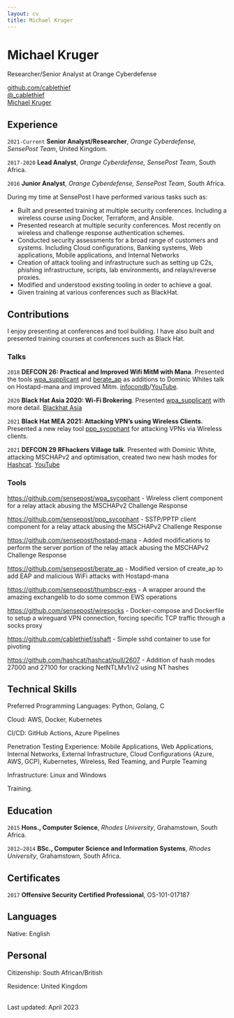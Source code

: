 ```yaml
---
layout: cv
title: Michael Kruger
---
```

# Michael Kruger
Researcher/Senior Analyst at Orange Cyberdefense

<div id="webaddress">
  <a href="https://github.com/cablethief"><i class="fab fa-github"></i> github.com/cablethief</a><br>
  <a href="https://twitter.com/_cablethief"><i class="fab fa-twitter"></i> @_cablethief</a><br>
  <a href="https://www.linkedin.com/in/michael-kruger-944aa8106/"><i class="fab fa-linkedin"></i> Michael Kruger</a>
</div>

## Experience

`2021-Current`
**Senior Analyst/Researcher**, *Orange Cyberdefense, SensePost Team*, United Kingdom.

`2017-2020`
**Lead Analyst**, *Orange Cyberdefense, SensePost Team*, South Africa.

`2016`
**Junior Analyst**, *Orange Cyberdefense, SensePost Team*, South Africa.

During my time at SensePost I have performed various tasks such as:

 * Built and presented training at multiple security conferences. Including a wireless course using Docker, Terraform, and Ansible. 
 * Presented research at multiple security conferences. Most recently on wireless and challenge response authentication schemes. 
 * Conducted security assessments for a broad range of customers and systems. Including Cloud configurations, Banking systems, Web applications, Mobile applications, and Internal Networks
 * Creation of attack tooling and infrastructure such as setting up C2s, phishing infrastructure, scripts, lab environments, and relays/reverse proxies. 
 * Modified and understood existing tooling in order to achieve a goal. 
 * Given training at various conferences such as BlackHat.

## Contributions

I enjoy presenting at conferences and tool building. I have also built and presented training courses at conferences such as Black Hat.

### Talks

`2018`
**DEFCON 26: Practical and Improved Wifi MitM with Mana**. Presented the tools [wpa_supplicant](https://github.com/sensepost/wpa_sycophant) and [berate_ap](https://github.com/sensepost/berate_ap) as additions to Dominic Whites talk on Hostapd-mana and improved Mitm. [infocondb](https://infocondb.org/con/def-con/def-con-26/practical-improved-wifi-mitm-with-mana)/[YouTube](https://www.youtube.com/watch?v=eYsGyvGxlpI).

`2020`
**Black Hat Asia 2020: Wi-Fi Brokering**. Presented [wpa_supplicant](https://github.com/sensepost/wpa_sycophant) with more detail. [Blackhat Asia](https://www.blackhat.com/asia-20/briefings/schedule/index.html#wi-fi-brokering-18260)

`2021`
**Black Hat MEA 2021: Attacking VPN’s using Wireless Clients**. Presented a new relay tool [ppp_sycophant](https://github.com/sensepost/ppp_sycophant) for attacking VPNs via Wireless clients.

`2021`
**DEFCON 29 RFhackers Village talk**. Presented with Dominic White, attacking MSCHAPv2 and optimisation, created two new hash modes for [Hashcat](https://github.com/hashcat/hashcat/pull/2607). [YouTube](https://www.youtube.com/watch?v=lm7Cuktpnb4)

### Tools

<https://github.com/sensepost/wpa_sycophant> - Wireless client component for a relay attack abusing the MSCHAPv2 Challenge Response

<https://github.com/sensepost/ppp_sycophant> - SSTP/PPTP client component for a relay attack abusing the MSCHAPv2 Challenge Response

<https://github.com/sensepost/hostapd-mana> - Added modifications to perform the server portion of the relay attack abusing the MSCHAPv2 Challenge Response

<https://github.com/sensepost/berate_ap> - Modified version of create_ap to add EAP and malicious WiFi attacks with Hostapd-mana

<https://github.com/sensepost/thumbscr-ews> - A wrapper around the amazing exchangelib to do some common EWS operations

<https://github.com/sensepost/wiresocks> - Docker-compose and Dockerfile to setup a wireguard VPN connection, forcing specific TCP traffic through a socks proxy

<https://github.com/cablethief/sshaft> - Simple sshd container to use for pivoting

<https://github.com/hashcat/hashcat/pull/2607> - Addition of hash modes 27000 and 27100 for cracking NetNTLMv1/v2 using NT hashes

## Technical Skills

Preferred Programming Languages: Python, Golang, C

Cloud: AWS, Docker, Kubernetes

CI/CD: GitHub Actions, Azure Pipelines

Penetration Testing Experience: Mobile Applications, Web Applications, Internal Networks, External Infrastructure, Cloud Configurations (Azure, AWS,
GCP), Kubernetes, Wireless, Red Teaming, and Purple Teaming

Infrastructure: Linux and Windows

Training.

## Education

`2015`
**Hons., Computer Science**, *Rhodes University*, Grahamstown, South Africa.

`2012–2014`
**BSc., Computer Science and Information Systems**, *Rhodes University*, Grahamstown, South Africa.


## Certificates

`2017`
**Offensive Security Certified Professional**, OS-101-017187 

## Languages

Native: English

## Personal

Citizenship: South African/British

Residence: United Kingdom

<br/>Last updated: April 2023<br/><br/>
